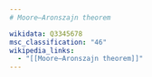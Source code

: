 ```yaml
---
# Moore–Aronszajn theorem

wikidata: Q3345678
msc_classification: "46"
wikipedia_links:
  - "[[Moore–Aronszajn theorem]]"
---
```

